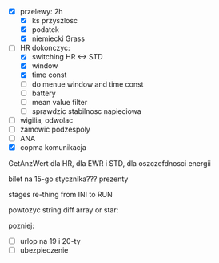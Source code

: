 - [x] przelewy: 2h
	- [x] ks przyszlosc
	- [x] podatek
	- [x] niemiecki Grass
- [ ] HR dokonczyc:
	- [x] switching HR <-> STD
	- [x] window
	- [x] time const
	- [ ] do menue window and time const
	- [ ] battery
	- [ ] mean value filter
	- [ ] sprawdzic stabilnosc napieciowa
- [ ] wigilia, odwolac
- [ ] zamowic podzespoly
- [ ] ANA
- [x] copma komunikacja

GetAnzWert dla HR, dla EWR i STD, dla oszczefdnosci energii

bilet na 15-go stycznika???
prezenty

stages re-thing from INI to RUN

powtozyc string diff array or star: 

pozniej:
- [ ] urlop na 19 i 20-ty
- [ ] ubezpieczenie